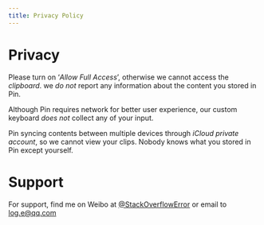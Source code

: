 ```yaml
---
title: Privacy Policy
---
```


# Privacy
Please turn on ‘*Allow Full Access*’, otherwise we cannot access the *clipboard*. we *do not* report any information about the content you stored in Pin.

Although  Pin requires network for better user experience, our custom keyboard *does not* collect any of your input.

Pin syncing contents between multiple devices through *iCloud private account*, so we cannot view your clips. Nobody knows what you stored in Pin except yourself.

# Support
For support, find me on Weibo at [@StackOverflowError](http://weibo.com/0x00eeee) or email to [log.e@qq.com](log.e@qq.com)